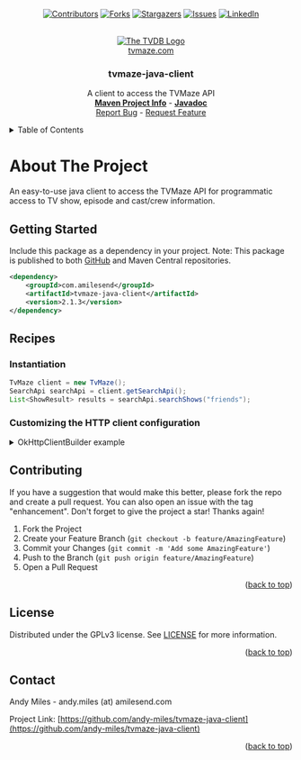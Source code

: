 <a name="readme-top"></a>
<!-- Template Credit: Othneil Drew (https://github.com/othneildrew),
                      https://github.com/othneildrew/Best-README-Template/tree/master -->
<!-- PROJECT SHIELDS -->
<div align="center">

[![Contributors][contributors-shield]][contributors-url]
[![Forks][forks-shield]][forks-url]
[![Stargazers][stars-shield]][stars-url]
[![Issues][issues-shield]][issues-url]
[![LinkedIn][linkedin-shield]][linkedin-url]

</div>

<!-- PROJECT LOGO -->
<br />
<div align="center">
  <a href="https://www.tvmaze.com/">
    <img alt="The TVDB Logo" src="https://static.tvmaze.com/images/tvm-header-logo.png">
  </a>
  <br/>
  <a href="https://www.tvmaze.com/">tvmaze.com</a>
  <h3 align="center">tvmaze-java-client</h3>

  <p align="center">
    A client to access the TVMaze API
    <br />
    <a href="https://www.amilesend.com/tvmaze-java-client"><strong>Maven Project Info</strong></a>
    -
    <a href="https://www.amilesend.com/tvmaze-java-client/apidocs/index.html"><strong>Javadoc</strong></a>
    <br />
    <a href="https://github.com/andy-miles/tvmaze-java-client/issues">Report Bug</a>
    -
    <a href="https://github.com/andy-miles/tvmaze-java-client/issues">Request Feature</a>
  </p>
</div>


<!-- TABLE OF CONTENTS -->
<details>
  <summary>Table of Contents</summary>
  <ol>
    <li>
      <a href="#about-the-project">About The Project</a>
    </li>
    <li><a href="#getting-started">Getting Started</a></li>
    <li><a href="#recipes">Recipes</a></li>
    <li><a href="#contributing">Contributing</a></li>
    <li><a href="#license">License</a></li>
    <li><a href="#contact">Contact</a></li>
  </ol>
</details>


<!-- ABOUT THE PROJECT -->
# About The Project

An easy-to-use java client to access the TVMaze API for programmatic access to TV show, episode and cast/crew information.

## Getting Started

Include this package as a dependency in your project. Note: This package is published to both
[GitHub](https://github.com/andy-miles/tvmaze-java-client/packages/2112748) and Maven Central repositories.

```xml
<dependency>
    <groupId>com.amilesend</groupId>
    <artifactId>tvmaze-java-client</artifactId>
    <version>2.1.3</version>
</dependency>
```

## Recipes

### Instantiation

```java
TvMaze client = new TvMaze();
SearchApi searchApi = client.getSearchApi();
List<ShowResult> results = searchApi.searchShows("friends");
```

### Customizing the HTTP client configuration

<details>
<summary>OkHttpClientBuilder example</summary>

If your use-case requires configuring the underlying <code>OkHttpClient</code> instance (e.g., configuring your own
SSL cert verification, proxy, and/or connection timeouts), you can configure the client with the provided
[OkHttpClientBuilder](https://github.com/andy-miles/tvmaze-java-client/blob/main/src/main/java/com/amilesend/tvmaze/client/connection/http/OkHttpClientBuilder.java),
or alternatively with [OkHttp's builder](https://square.github.io/okhttp/4.x/okhttp/okhttp3/-ok-http-client/).

```java
OkHttpClient httpClient = OkHttpClientBuilder.builder()
        .trustManager(myX509TrustManager) // Custom trust manager for self/internally signed SSL/TLS certs
        .hostnameVerifier(myHostnameVerifier) // Custom hostname verification for SSL/TLS endpoints
        .addInterceptor(myInterceptor) // Custom okhttp interceptor (e.g., logging)
        .proxy(myProxy, myProxyUsername, myProxyPassword) // Proxy config
        .connectTimeout(8000L) // connection timeout in milliseconds
        .readTimeout(5000L) // read timeout in milliseconds
        .writeTimeout(5000L) // write timeout in milliseconds
        .build();
Connection connection = Connection.builder()
        .httpClient(httpClient)
        .gsonFactory(GsonFactory.getInstance())
        .build();
TvMaze client = new TvMaze(connection);
```

</details>

## Contributing

If you have a suggestion that would make this better, please fork the repo and create a pull request. You can also open an issue with the tag "enhancement".
Don't forget to give the project a star! Thanks again!

1. Fork the Project
2. Create your Feature Branch (`git checkout -b feature/AmazingFeature`)
3. Commit your Changes (`git commit -m 'Add some AmazingFeature'`)
4. Push to the Branch (`git push origin feature/AmazingFeature`)
5. Open a Pull Request

<div align="right">(<a href="#readme-top">back to top</a>)</div>

<!-- LICENSE -->
## License

Distributed under the GPLv3 license. See [LICENSE](https://github.com/andy-miles/tvmaze-java-client/blob/main/LICENSE) for more information.

<div align="right">(<a href="#readme-top">back to top</a>)</div>


<!-- CONTACT -->
## Contact

Andy Miles - andy.miles (at) amilesend.com

Project Link: [https://github.com/andy-miles/tvmaze-java-client](https://github.com/andy-miles/tvmaze-java-client)

<div align="right">(<a href="#readme-top">back to top</a>)</div>



<!-- MARKDOWN LINKS & IMAGES -->
<!-- https://www.markdownguide.org/basic-syntax/#reference-style-links -->
<!-- MARKDOWN LINKS & IMAGES -->
<!-- https://www.markdownguide.org/basic-syntax/#reference-style-links -->
[contributors-shield]: https://img.shields.io/github/contributors/andy-miles/tvmaze-java-client.svg?style=for-the-badge
[contributors-url]: https://github.com/andy-miles/tvmaze-java-client/graphs/contributors
[forks-shield]: https://img.shields.io/github/forks/andy-miles/tvmaze-java-client.svg?style=for-the-badge
[forks-url]: https://github.com/andy-miles/tvmaze-java-client/network/members
[stars-shield]: https://img.shields.io/github/stars/andy-miles/tvmaze-java-client.svg?style=for-the-badge
[stars-url]: https://github.com/andy-miles/tvmaze-java-client/stargazers
[issues-shield]: https://img.shields.io/github/issues/andy-miles/tvmaze-java-client.svg?style=for-the-badge
[issues-url]: https://github.com/andy-miles/tvmaze-java-client/issues
[license-shield]: https://img.shields.io/github/license/andy-miles/tvmaze-java-client.svg?style=for-the-badge
[license-url]: https://github.com/andy-miles/tvmaze-java-client/blob/master/LICENSE.txt
[linkedin-shield]: https://img.shields.io/badge/-LinkedIn-black.svg?style=for-the-badge&logo=linkedin&colorB=555
[linkedin-url]: https://www.linkedin.com/in/andy-miles
[product-screenshot]: images/screenshot.png
[Next.js]: https://img.shields.io/badge/next.js-000000?style=for-the-badge&logo=nextdotjs&logoColor=white
[Next-url]: https://nextjs.org/
[React.js]: https://img.shields.io/badge/React-20232A?style=for-the-badge&logo=react&logoColor=61DAFB
[React-url]: https://reactjs.org/
[Vue.js]: https://img.shields.io/badge/Vue.js-35495E?style=for-the-badge&logo=vuedotjs&logoColor=4FC08D
[Vue-url]: https://vuejs.org/
[Angular.io]: https://img.shields.io/badge/Angular-DD0031?style=for-the-badge&logo=angular&logoColor=white
[Angular-url]: https://angular.io/
[Svelte.dev]: https://img.shields.io/badge/Svelte-4A4A55?style=for-the-badge&logo=svelte&logoColor=FF3E00
[Svelte-url]: https://svelte.dev/
[Laravel.com]: https://img.shields.io/badge/Laravel-FF2D20?style=for-the-badge&logo=laravel&logoColor=white
[Laravel-url]: https://laravel.com
[Bootstrap.com]: https://img.shields.io/badge/Bootstrap-563D7C?style=for-the-badge&logo=bootstrap&logoColor=white
[Bootstrap-url]: https://getbootstrap.com
[JQuery.com]: https://img.shields.io/badge/jQuery-0769AD?style=for-the-badge&logo=jquery&logoColor=white
[JQuery-url]: https://jquery.com 
